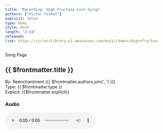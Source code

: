 ```yaml
---
title: "Recording: High Fructose Corn Syrup"
authors: ["Victor Fisher"]
explicit: false
type: Demo
style: Rock
length: "2:54"
released:
link: https://victorslibrary.s3.amazonaws.com/music/demos/High+Fructose+Corn+Syrup.mp3
---
```


<g-link to="/song/high-fructose-corn-syrup">Song Page</g-link>

## {{ $frontmatter.title }}

By: <g-link to="/band/reenchantment">Reenchantment</g-link> ({{ $frontmatter.authors.join(', ') }})  
Type: {{ $frontmatter.type }}  
Explicit: {{$frontmatter.explicit}}

### Audio

<audio controls controlsList="nodownload">
  <source :src="$frontmatter.link" type="audio/mpeg">
Your browser does not support the audio element.
</audio>
